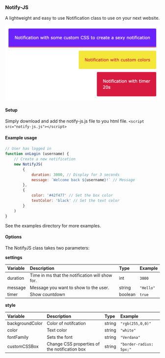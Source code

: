 ### Notify-JS
A lightweight and easy to use Notification class to use on your next website.

![Preview](https://raw.githubusercontent.com/BasWilson/notify-js/master/examples/preview.png)

#### Setup
Simply download and add the notify-js.js file to you html file. 
`<script src="notify-js.js"></script>`

#### Example usage
```js
// User has logged in
function onLogin (username) {
    // Create a new notification
    new NotifyJS(
        {
            duration: 3000, // Display for 3 seconds
            message: `Welcome back ${username}!` // Message
        },
        {
            color: '#42f477' // Set the box color
            textColor: 'black' // Set the text color
        }
    )
}
```
See the examples directory for more examples.

#### Options

The NotifyJS class takes two parameters:

**settings**

| Variable       | Description   | Type  | Example  |
| :-------------|:------------- | :-----| :-----|
| duration      | Time in ms that the notification will show for. | int | `3000` |
| message       | Message you want to show to the user.| string | `"Hello"` |
| timer         | Show countdown | boolean | `true` |

**style**

| Variable       | Description   | Type  | Example |
| :-------------|:------------- | :-----| :-----|
| backgroundColor| Color of notifcation | string | `"rgb(255,0,0)"`|
| color  | Text color | string | `"white"`|
| fontFamily  | Sets the font | string | `"Verdana"` |
| customCSSBox  | Change CSS properties of the notification box | string | `"border-radius: 5px;"` |
